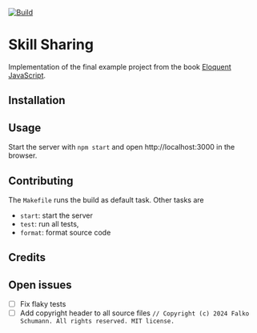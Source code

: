 [![Build](https://github.com/falkoschumann/skill-sharing-javascript/actions/workflows/build.yml/badge.svg)](https://github.com/falkoschumann/skill-sharing-javascript/actions/workflows/build.yml)

# Skill Sharing

Implementation of the final example project from the book
[Eloquent JavaScript](https://eloquentjavascript.net).

## Installation

## Usage

Start the server with `npm start` and open http://localhost:3000 in the browser.

## Contributing

The `Makefile` runs the build as default task. Other tasks are

-   `start`: start the server
-   `test`: run all tests,
-   `format`: format source code

## Credits

## Open issues

-   [ ] Fix flaky tests
-   [ ] Add copyright header to all source files
        `// Copyright (c) 2024 Falko Schumann. All rights reserved. MIT license.`
